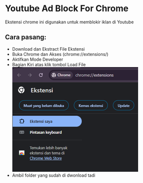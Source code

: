 # Youtube Ad Block For Chrome

Ekstensi chrome ini digunakan untuk memblokir iklan di Youtube


## Cara pasang:

- Download dan Ekstract File Ekstensi
- Buka Chrome dan Akses (chrome://extensions/)
- Aktifkan Mode Developer
- Bagian Kiri atas klik tombol Load File ![alt text](image.png)
- Ambil folder yang sudah di dwonload tadi

